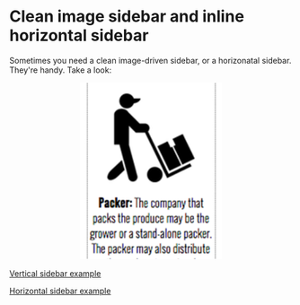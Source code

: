 Clean image sidebar and inline horizontal sidebar
=============
Sometimes you need a clean image-driven sidebar, or a horizonatal sidebar. They're handy. Take a look:

<p align="center">
  <img width="50%" src="https://github.com/motherjones/image-sidebar/blob/master/img/vertside200225.png" alt="screenshot"/>
</p>

[Vertical sidebar example](http://www.motherjones.com/environment/2014/09/fruit-veggies-produce-origins-trade-secret)

[Horizontal sidebar example](http://www.motherjones.com/mojo/2014/09/income-inequality-tax-rates-income)
